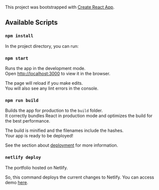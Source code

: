 This project was bootstrapped with [Create React App](https://github.com/facebook/create-react-app).

## Available Scripts

### `npm install` 

In the project directory, you can run:

### `npm start`

Runs the app in the development mode.<br />
Open [http://localhost:3000](http://localhost:3000) to view it in the browser.

The page will reload if you make edits.<br />
You will also see any lint errors in the console.

### `npm run build`

Builds the app for production to the `build` folder.<br />
It correctly bundles React in production mode and optimizes the build for the best performance.

The build is minified and the filenames include the hashes.<br />
Your app is ready to be deployed!

See the section about [deployment](https://www.netlify.com/blog/2016/07/22/deploy-react-apps-in-less-than-30-seconds/) for more information.

### `netlify deploy` 

The portfolio hosted on Netlify.

So, this command deploys the current changes to Netlify. You can access demo [here](https://keyulpatel.com/).